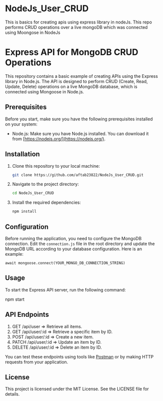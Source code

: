 # NodeJs_User_CRUD
This is basics for creating apis using express library in nodeJs. This repo performs CRUD operations over a live mongoDB which was connected using Moongose in NodeJs

# Express API for MongoDB CRUD Operations

This repository contains a basic example of creating APIs using the Express library in Node.js. The API is designed to perform CRUD (Create, Read, Update, Delete) operations on a live MongoDB database, which is connected using Mongoose in Node.js.

## Prerequisites

Before you start, make sure you have the following prerequisites installed on your system:

- Node.js: Make sure you have Node.js installed. You can download it from [https://nodejs.org/](https://nodejs.org/).

## Installation

1. Clone this repository to your local machine:

   ```bash
   git clone https://github.com/aftab23822/NodeJs_User_CRUD.git

2. Navigate to the project directory:
   ```bash
   cd NodeJs_User_CRUD

3. Install the required dependencies:
   ```bash
   npm install
   
## Configuration 

Before running the application, you need to configure the MongoDB connection. 
Edit the `connection.js` file in the root directory and update the MongoDB URL according to your database configuration.
Here is an example:
    
    
    await mongoose.connect(YOUR_MONGO_DB_CONNECTION_STRING)

## Usage

To start the Express API server, run the following command:
   
   npm start

## API Endpoints

1. GET /api/user          => Retrieve all items.
2. GET /api/user/:id      => Retrieve a specific item by ID.
3. POST /api/user/:id     => Create a new item.
4. PATCH /api/user/:id    => Update an item by ID.
5. DELETE /api/user/:id   => Delete an item by ID.

You can test these endpoints using tools like [Postman](https://www.postman.com/) or by making HTTP requests from your application.

## License
This project is licensed under the MIT License. See the LICENSE file for details.


